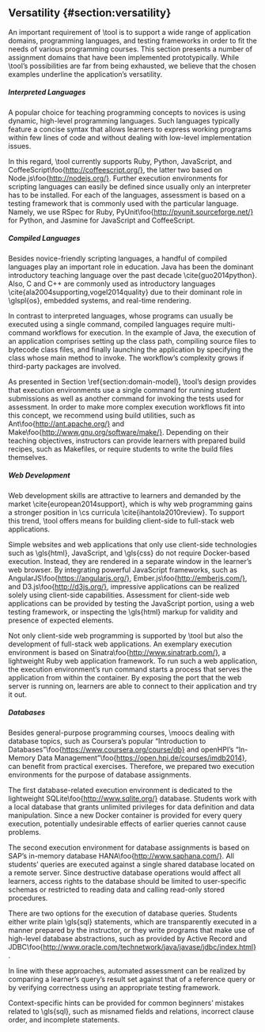 ## Versatility {#section:versatility}

An important requirement of \tool is to support a wide range of application domains, programming languages, and testing frameworks in order to fit the needs of various programming courses. This section presents a number of assignment domains that have been implemented prototypically. While \tool’s possibilities are far from being exhausted, we believe that the chosen examples underline the application’s versatility.

##### Interpreted Languages

A popular choice for teaching programming concepts to novices is using dynamic, high-level programming languages. Such languages typically feature a concise syntax that allows learners to express working programs within few lines of code and without dealing with low-level implementation issues.

In this regard, \tool currently supports Ruby, Python, JavaScript, and CoffeeScript\foo{http://coffeescript.org/}, the latter two based on Node.js\foo{http://nodejs.org/}. Further execution environments for scripting languages can easily be defined since usually only an interpreter has to be installed. For each of the languages, assessment is based on a testing framework that is commonly used with the particular language. Namely, we use RSpec for Ruby, PyUnit\foo{http://pyunit.sourceforge.net/} for Python, and Jasmine for JavaScript and CoffeeScript.

##### Compiled Languages

Besides novice-friendly scripting languages, a handful of compiled languages play an important role in education. Java has been the dominant introductory teaching language over the past decade \cite{guo2014python}. Also, C and C++ are commonly used as introductory languages \cite{ala2004supporting,vogel2014quality} due to their dominant role in \glspl{os}, embedded systems, and real-time rendering.

In contrast to interpreted languages, whose programs can usually be executed using a single command, compiled languages require multi-command workflows for execution. In the example of Java, the execution of an application comprises setting up the class path, compiling source files to bytecode class files, and finally launching the application by specifying the class whose main method to invoke. The workflow’s complexity grows if third-party packages are involved.

As presented in Section \ref{section:domain-model}, \tool’s design provides that execution environments use a single command for running student submissions as well as another command for invoking the tests used for assessment. In order to make more complex execution workflows fit into this concept, we recommend using build utilities, such as Ant\foo{http://ant.apache.org/} and Make\foo{http://www.gnu.org/software/make/}. Depending on their teaching objectives, instructors can provide learners with prepared build recipes, such as Makefiles, or require students to write the build files themselves.

##### Web Development

Web development skills are attractive to learners and demanded by the market \cite{european2014support}, which is why web programming gains a stronger position in \cs curricula \cite{ihantola2010review}. To support this trend, \tool offers means for building client-side to full-stack web applications.

Simple websites and web applications that only use client-side technologies such as \gls{html}, JavaScript, and \gls{css} do not require Docker-based execution. Instead, they are rendered in a separate window in the learner’s web browser. By integrating powerful JavaScript frameworks, such as AngularJS\foo{https://angularjs.org/}, Ember.js\foo{http://emberjs.com/}, and D3.js\foo{http://d3js.org/}, impressive applications can be realized solely using client-side capabilities. Assessment for client-side web applications can be provided by testing the JavaScript portion, using a web testing framework, or inspecting the \gls{html} markup for validity and presence of expected elements.

Not only client-side web programming is supported by \tool but also the development of full-stack web applications. An exemplary execution environment is based on Sinatra\foo{http://www.sinatrarb.com/}, a lightweight Ruby web application framework. To run such a web application, the execution environment’s run command starts a process that serves the application from within the container. By exposing the port that the web server is running on, learners are able to connect to their application and try it out.

##### Databases

Besides general-purpose programming courses, \moocs dealing with database topics, such as Coursera’s popular “Introduction to Databases”\foo{https://www.coursera.org/course/db} and openHPI’s “In-Memory Data Management”\foo{https://open.hpi.de/courses/imdb2014}, can benefit from practical exercises. Therefore, we prepared two execution environments for the purpose of database assignments.

The first database-related execution environment is dedicated to the lightweight SQLite\foo{http://www.sqlite.org/} database. Students work with a local database that grants unlimited privileges for data definition and data manipulation. Since a new Docker container is provided for every query execution, potentially undesirable effects of earlier queries cannot cause problems.

The second execution environment for database assignments is based on SAP’s in-memory database HANA\foo{http://www.saphana.com/}. All students’ queries are executed against a single shared database located on a remote server. Since destructive database operations would affect all learners, access rights to the database should be limited to user-specific schemas or restricted to reading data and calling read-only stored procedures.

There are two options for the execution of database queries. Students either write plain \gls{sql} statements, which are transparently executed in a manner prepared by the instructor, or they write programs that make use of high-level database abstractions, such as provided by Active Record and JDBC\foo{http://www.oracle.com/technetwork/java/javase/jdbc/index.html}.

In line with these approaches, automated assessment can be realized by comparing a learner’s query’s result set against that of a reference query or by verifying correctness using an appropriate testing framework.

Context-specific hints can be provided for common beginners’ mistakes related to \gls{sql}, such as misnamed fields and relations, incorrect clause order, and incomplete statements.